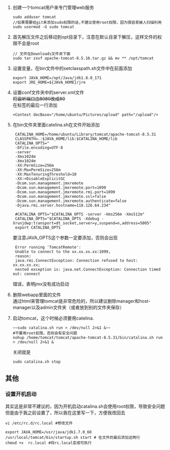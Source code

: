 1. 创建一个tomcat用户来专门管理web服务
    ```
    sudo adduser tomcat
    //如果需要给git来添加sudo权限的话,不建议使用root权限，因为很容易被人扫描利用
    sudo usermod -G sudo tomcat
    ```
    
1. 首先解压文件之后移动到opt目录下，注意在默认目录下解压，这样文件的权限不会是root
    ```
    // 文件在Downloads文件夹下面
    sudo tar zxvf apache-tomcat-8.5.16.tar.gz && mv ** /opt/tomcat
    ```

2. 设置变量，在bin文件中的setclasspath.sh文件中在前面添加
    ```
    export JAVA_HOME=/opt/Java/jdk1.8.0_171
    export JRE_HOME=${JAVA_HOME}/jre
    ```

3. 设置conf文件夹中的server.xml文件  
   ~~将监听端口由8080改成80~~  
   在<host>标签的最后一行添加
   ```
   <Context docBase="/home/ubuntu/Pictures/upload" path="/upload"/>
   ```

4. 在bin文件夹里面catelina.sh在文件开始添加
   ```
    CATALINA_HOME=/home/ubuntu/Library/tomcat/apache-tomcat-8.5.31
    CLASSPATH=.:$JAVA_HOME/lib:$CATALINA_HOME/lib
    CATALINA_OPTS="
    -Dfile.encoding=UTF-8
    -server
    -Xms1024m
    -Xmx1024m
    -XX:PermSize=256m
    -XX:MaxPermSize=256m
    -XX:MaxTenuringThreshold=10
    -XX:+DisableExplicitGC
    -Dcom.sun.management.jmxremote 
    -Dcom.sun.management.jmxremote.port=1099
    -Dcom.sun.management.jmxremote.rmi.port=1099
    -Dcom.sun.management.jmxremote.ssl=false 
    -Dcom.sun.management.jmxremote.authenticate=false 
    -Djava.rmi.server.hostname=118.126.64.234"

    #CATALINA_OPTS="$CATALINA_OPTS -server -Xms256m -Xms512m"
    CATALINA_OPTS="$CATALINA_OPTS -Xdebug -Xrunjdwp:transport=dt_socket,server=y,suspend=n,address=5005"
    export CATALINA_OPTS
   ```
   要注意JAVA_OPTS这个参数一定要添加，否则会出现
   ```
    Error running 'TomcatRemote': 
    Unable to connect to the xx.xx.xx.xx:1099, 
    reason:
    java.rmi.ConnectException: Connection refused to host: xx.xx.xx.xx; 
    nested exception is: java.net.ConnectException: Connection timed out: connect
   ```
   错误，表明jmx没有成功启动

4. 删除webapp里面的文件  
   通过html来管理tomcat是非常危险的，所以建议删除manager和host-manager以及admin文件夹（或者放到别的文件夹保存）

5. 启动tomcat，这个时候必须要用catelina.
    ```  
    ~~sudo catalina.sh run > /dev/null 2>&1 &~~
    #不要用root权限，否则会有安全问题
    nohup /home/tomcat/tomcat/apache-tomcat-8.5.31/bin/catalina.sh run > /dev/null 2>&1 &
    ```
    关闭就是
    ```  
    sudo catalina.sh stop
    ```

## 其他
### 设置开机启动
其实这是非常不建议的，因为开机启动catalina.sh会使用root权限，导致安全问题  
但是由于我之前设置了，所以我在这里写一下，方便我改回去  
```
vi /etc/rc.d/rc.local #修改文件

export JAVA_HOME=/usr/java/jdk1.7.0_60
/usr/local/tomcat/bin/startup.sh start # 在文件的最后添加这两行
chmod +x  rc.local #将rc.local变成可执行
```

    
